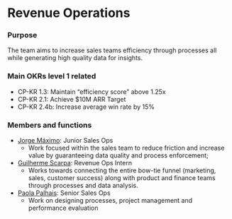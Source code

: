 # Revenue Operations

### Purpose

The team aims to increase sales teams efficiency through processes all while generating high quality data for insights.  


### Main OKRs level 1 related

* CP-KR 1.3: Maintain “efficiency score” above 1.25x
* CP-KR 2.1: Achieve $10M ARR Target
* CP-KR 2.4b: Increase average win rate by 15%

### Members and functions

* [Jorge Máximo](https://open.rocket.chat/direct/jorge.maximo): Junior Sales Ops
  * Work focused within the sales team to reduce friction and increase value by guaranteeing data quality and process enforcement;
* [Guilherme Scarpa](https://open.rocket.chat/direct/guilherme.scarpa): Revenue Ops Intern
  * Works towards connecting the entire bow-tie funnel \(marketing, sales, customer success\) along with product and finance teams through processes and data analysis. 
* [Paola Palhais](https://open.rocket.chat/direct/paola.palhais): Senior Sales Ops
  * Work on designing processes, project management and performance evaluation





